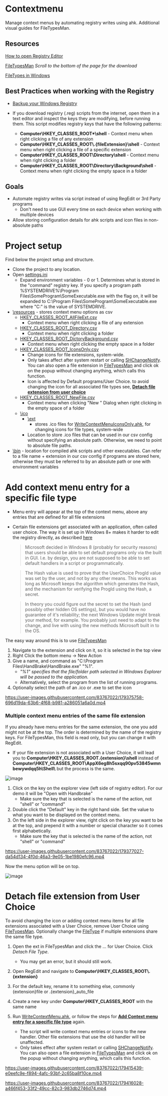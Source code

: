 # Contextmenu
Manage context menus by automating registry writes using ahk. Additional visual guides for FileTypesMan.

## Resources
[How to open Registry Editor](https://support.microsoft.com/en-us/windows/how-to-open-registry-editor-in-windows-10-deab38e6-91d6-e0aa-4b7c-8878d9e07b11)

[FileTypesMan](https://www.nirsoft.net/utils/file_types_manager.html) *Scroll to the bottom of the page for the download*

[FileTypes in Windows](https://docs.microsoft.com/en-us/windows/win32/shell/fa-file-types)

## Best Practices when working with the Registry
 * [Backup your Windows Registry](https://support.microsoft.com/en-us/topic/how-to-back-up-and-restore-the-registry-in-windows-855140ad-e318-2a13-2829-d428a2ab0692)

 * If you download registry (.reg) scripts from the internet, open them in a text editor and inspect the keys they are modifying, before running them. This script modifies registry keys that have the following patterns:
   * **Computer\HKEY_CLASSES_ROOT\*\shell** - Context menu when right clicking a file of any extension
   * **Computer\HKEY_CLASSES_ROOT\\.{fileExtension}\shell** - Context menu when right clicking a file of a specific extension
   * **Computer\HKEY_CLASSES_ROOT\Directory\shell** - Context menu when right clicking a folder
   * **Computer\HKEY_CLASSES_ROOT\Directory\Background\shell** - Context menu when right clicking the empty space in a folder
## Goals
  * Automate registry writes via script instead of using RegEdit or 3rd Party programs
    * Don't need to use GUI every time on each device when working with multiple devices
  * Allow storing configuration details for ahk scripts and icon files in non-absolute paths

# Project setup
Find below the project setup and structure.
  * Clone the project to any location.
  * Open [settings.ini](/settings.ini)
    * Expand environment variables - 0 or 1. Determines what is stored in the "command" registry key. If you specify a program path %SYSTEMDRIVE%\Program Files\SomeProgram\SomeExecutable.exe with the flag on, it will be expanded to C:\Program Files\SomeProgram\SomeExecutable.exe where "C:" is the value of SYSTEMDRIVE.
  * [\resources](/resources) - stores context menu options as csv
    * [HKEY_CLASSES_ROOT_AllFileExt.csv](/resources/HKEY_CLASSES_ROOT_AllFileExt.csv)
      * Context menu when right clicking a file of any extension
    * [HKEY_CLASSES_ROOT_Directory.csv](/resources/HKEY_CLASSES_ROOT_Directory.csv)
      * Context menu when right clicking a folder
    * [HKEY_CLASSES_ROOT_DictoryBackground.csv](/resources/HKEY_CLASSES_ROOT_DirectoryBackground.csv)
      * Context menu when right clicking the empty space in a folder
    * [HKEY_CLASSES_ROOT_IconsOnly.csv](/resources/HKEY_CLASSES_ROOT_IconsOnly.csv)
      * Change icons for file extensions, system-wide.
      * Only takes affect after system restart or calling [SHChangeNotify](https://docs.microsoft.com/en-us/windows/win32/api/shlobj_core/nf-shlobj_core-shchangenotify). You can also open a file extension in [FileTypesMan](https://www.nirsoft.net/utils/file_types_manager.html) and click ok on the popup without changing anything, which calls this function.
      * Icon is affected by Default programs/User Choice. to avoid changing the icon for all associated file types see, [**Detach file extension from user choice**](#detach-file-extension-from-user-choice)
    * [HKEY_CLASSES_ROOT_NewFile.csv](/resources/HKEY_CLASSES_ROOT_NewFile.csv)
      * Context menu when clicking "New " Dialog when right clicking in the empty space of a folder
    * [\ico](/resources/ico)
      * [\ext](/resources/ico/ext)
        * stores .ico files for [WriteContextMenuIconsOnly.ahk](/WriteContextMenuIconsOnly.ahk), for changing icons for file types, system-wide
      * Location to store .ico files that can be used in our csv config without specifying an absolute path. Otherwise, we need to point to absolute file paths.
  * [\bin](/bin) - location for compiled ahk scripts and other executables. Can refer to a file name + extension in our csv config if programs are stored here, otherwise they must be referred to by an absolute path or one with environment variables

# Add context menu entry for a specific file type
  * Menu entry will appear at the top of the context menu, above any entries that are defined for all file extensions
  * Certain file extensions get associated with an application, often called user choice. The way it is set up in Windows 8+ makes it harder to edit the registry directly, as described [here](https://stackoverflow.com/a/27004486)
    
    > Microsoft decided in Windows 8 (probably for security reasons) that users should be able to set default programs only via the built in GUI. I.e. by design, you are not supposed to be able to set default handlers in a script or programmatically.

    > The Hash value is used to prove that the UserChoice ProgId value was set by the user, and not by any other means. This works as long as Microsoft keeps the algorithm which generates the Hash, and the mechanism for verifying the ProgId using the Hash, a secret.

    > In theory you could figure out the secret to set the Hash (and possibly other hidden OS settings), but you would have no guarantee of it's reliability; the next Windows Update might break your method, for example. You probably just need to adapt to the change, and live with using the new methods Microsoft built in to the OS.
    
The easy way around this is to use [FileTypesMan](https://www.nirsoft.net/utils/file_types_manager.html)

1) Navigate to the extension and click on it, so it is selected in the top view
2) Right Click the bottom menu -> New Action
3) Give a name, and command as "C:\Program Files\HandBrake\HandBrake.exe" "%1".
   * *"%1" specifies that the file/folder path selected in Windows Explorer will be passed to the application.*
   * Alternatively, select the program from the list of running programs.
4) Optionally select the path of an .ico or .exe to set the icon



https://user-images.githubusercontent.com/83767022/179375758-696d19da-63b6-4f68-b981-a286051a6a0d.mp4

### Multiple context menu entries of the same file extension
If you already have menu entries for the same extension, the one you add might not be at the top. The order is determined by the name of the registry keys. For FileTypesMan, this field is read only, but you can change it with RegEdit.
  * If your file extension is not associated with a User Choice, it will lead you to **Computer\HKEY_CLASSES_ROOT\.{extension}\shell** instead of **Computer\HKEY_CLASSES_ROOT\AppX6eg8h5sxqq90pv53845wmnbewywdqq5h\Shell\\** but the process is the same.

![image](https://user-images.githubusercontent.com/83767022/179375947-0563795f-4dc1-438d-987d-92ea8096267a.png)

1) Click on the key on the explorer view (left side of registry editor). For our demo it will be "Open with Handbrake"
   * Make sure the key that is selected is the name of the action, not "shell" or "command"
2) Double click the "Default" key in the right hand side. Set the value to what you want to be displayed on the context menu.
3) On the left side in the explorer view, right click on the key you want to be at the top, and prepend it with a number or special character so it comes first alphabetically.
   * Make sure the key that is selected is the name of the action, not "shell" or "command"

https://user-images.githubusercontent.com/83767022/179377027-da54d134-4f0d-46a3-9e05-1be1980efc96.mp4

Now the menu option will be on top.

![image](https://user-images.githubusercontent.com/83767022/179376935-009294c2-b642-48b7-9d51-2131814d2c97.png)

# Detach file extension from User Choice
To avoid changing the icon or adding context menu items for all file extensions associated with a User Choice, remove User Choice using [FileTypesMan](https://www.nirsoft.net/utils/file_types_manager.html). Optionally change the [FileType](https://docs.microsoft.com/en-us/windows/win32/shell/fa-file-types) if multiple extensions share the same file type.

1) Open the ext in FileTypesMan and click the ... for User Choice. Click *Detach File Type*.
   * You may get an error, but it should still work.

2) Open RegEdit and navigate to **Computer\HKEY_CLASSES_ROOT\\.{extension}**
3) For the default key, rename it to something else, commonly {extension}file or .{extension}_auto_file
4) Create a new key under **Computer\HKEY_CLASSES_ROOT** with the same name
5) Run [WriteContextMenu.ahk](/WriteContextMenu.ahk), or follow the steps for [**Add Context menu entry for a specific file type**](#add-context-menu-entry-for-a-specific-file-type) again.
   * The script will write context menu entries or icons to the new handler. Other file extensions that use the old handler will be unaffected.
   * Only takes effect after system restart or calling [SHChangeNotify](https://docs.microsoft.com/en-us/windows/win32/api/shlobj_core/nf-shlobj_core-shchangenotify). You can also open a file extension in [FileTypesMan](https://www.nirsoft.net/utils/file_types_manager.html) and click ok on the popup without changing anything, which calls this function.

https://user-images.githubusercontent.com/83767022/179415439-e0eefc9e-f894-4afc-93bf-2c65ba8f10ce.mp4

https://user-images.githubusercontent.com/83767022/179416028-a466f453-33f2-49cc-82c3-983db2746d74.mp4
